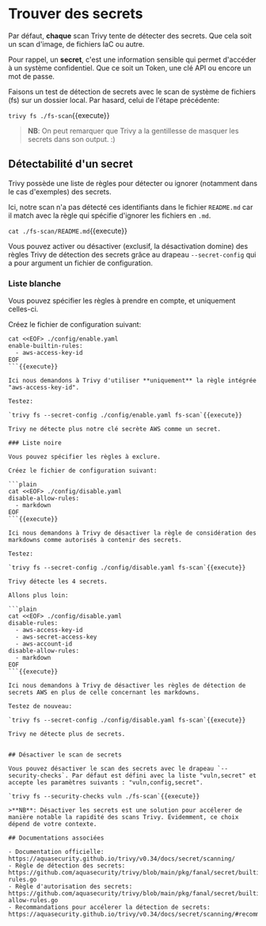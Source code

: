 # Trouver des secrets

Par défaut, **chaque** scan Trivy tente de détecter des secrets. Que cela soit un scan d'image, de fichiers IaC ou autre.

Pour rappel, un **secret**, c'est une information sensible qui permet d'accéder à un système confidentiel. Que ce soit un Token, une clé API ou encore un mot de passe.

Faisons un test de détection de secrets avec le scan de système de fichiers (fs) sur un dossier local. Par hasard, celui de l'étape précédente:

`trivy fs ./fs-scan`{{execute}}

>**NB**: On peut remarquer que Trivy a la gentillesse de masquer les secrets dans son output. :) 

## Détectabilité d'un secret

Trivy possède une liste de règles pour détecter ou ignorer (notamment dans le cas d'exemples) des secrets.

Ici, notre scan n'a pas détecté ces identifiants dans le fichier `README.md` car il match avec la règle qui spécifie d'ignorer les fichiers en `.md`.

`cat ./fs-scan/README.md`{{execute}}

Vous pouvez activer ou désactiver (exclusif, la désactivation domine) des règles Trivy de détection des secrets grâce au drapeau `--secret-config` qui a pour argument un fichier de configuration.

### Liste blanche

Vous pouvez spécifier les règles à prendre en compte, et uniquement celles-ci.

Créez le fichier de configuration suivant:

```plain
cat <<EOF> ./config/enable.yaml
enable-builtin-rules:
  - aws-access-key-id
EOF
```{{execute}}

Ici nous demandons à Trivy d'utiliser **uniquement** la règle intégrée "aws-access-key-id".

Testez:

`trivy fs --secret-config ./config/enable.yaml fs-scan`{{execute}}

Trivy ne détecte plus notre clé secrète AWS comme un secret.

### Liste noire

Vous pouvez spécifier les règles à exclure.

Créez le fichier de configuration suivant:

```plain
cat <<EOF> ./config/disable.yaml
disable-allow-rules:
  - markdown
EOF
```{{execute}}

Ici nous demandons à Trivy de désactiver la règle de considération des markdowns comme autorisés à contenir des secrets.

Testez:

`trivy fs --secret-config ./config/disable.yaml fs-scan`{{execute}}

Trivy détecte les 4 secrets.

Allons plus loin:

```plain
cat <<EOF> ./config/disable.yaml
disable-rules:
  - aws-access-key-id
  - aws-secret-access-key
  - aws-account-id
disable-allow-rules:
  - markdown
EOF
```{{execute}}

Ici nous demandons à Trivy de désactiver les règles de détection de secrets AWS en plus de celle concernant les markdowns.

Testez de nouveau:

`trivy fs --secret-config ./config/disable.yaml fs-scan`{{execute}}

Trivy ne détecte plus de secrets.


## Désactiver le scan de secrets

Vous pouvez désactiver le scan des secrets avec le drapeau `--security-checks`. Par défaut est défini avec la liste "vuln,secret" et accepte les paramètres suivants : "vuln,config,secret".

`trivy fs --security-checks vuln ./fs-scan`{{execute}}

>**NB**: Désactiver les secrets est une solution pour accélerer de manière notable la rapidité des scans Trivy. Évidemment, ce choix dépend de votre contexte.

## Documentations associées

- Documentation officielle: https://aquasecurity.github.io/trivy/v0.34/docs/secret/scanning/
- Règle de détection des secrets: https://github.com/aquasecurity/trivy/blob/main/pkg/fanal/secret/builtin-rules.go
- Règle d'autorisation des secrets: https://github.com/aquasecurity/trivy/blob/main/pkg/fanal/secret/builtin-allow-rules.go
- Recommandations pour accélerer la détection de secrets: https://aquasecurity.github.io/trivy/v0.34/docs/secret/scanning/#recommendation